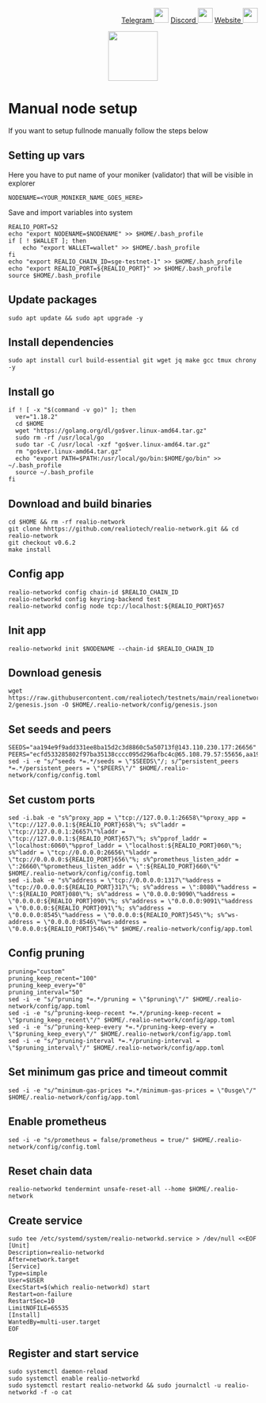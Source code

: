 <p style="font-size:14px" align="right">
<a href="https://t.me/yekssin" target="_blank">Telegram <img src="https://user-images.githubusercontent.com/110628975/200304455-120e6b06-2785-4c4f-8fc7-e9ef39dd653e.png" width="30"/></a>
<a href="https://discordapp.com/users/418099630765637642" target="_blank">Discord <img src="https://user-images.githubusercontent.com/110628975/200304348-3539ebf8-e4f7-4b73-a259-35d06c41441e.png" width="30"/></a>
<a href="https://yeksin.net/" target="_blank">Website <img src="https://user-images.githubusercontent.com/110628975/200305287-749a5db9-d46c-4951-a1ec-cb2852d7af1d.png" width="30"/></a>
</p>

<p align="center">
  <img height="100" height="auto" src="https://user-images.githubusercontent.com/110628975/206032279-754840e1-56e2-447e-ba51-4977e3e703db.png">
</p>

# Manual node setup
If you want to setup fullnode manually follow the steps below

## Setting up vars
Here you have to put name of your moniker (validator) that will be visible in explorer
```
NODENAME=<YOUR_MONIKER_NAME_GOES_HERE>
```

Save and import variables into system
```
REALIO_PORT=52
echo "export NODENAME=$NODENAME" >> $HOME/.bash_profile
if [ ! $WALLET ]; then
	echo "export WALLET=wallet" >> $HOME/.bash_profile
fi
echo "export REALIO_CHAIN_ID=sge-testnet-1" >> $HOME/.bash_profile
echo "export REALIO_PORT=${REALIO_PORT}" >> $HOME/.bash_profile
source $HOME/.bash_profile
```

## Update packages
```
sudo apt update && sudo apt upgrade -y
```

## Install dependencies
```
sudo apt install curl build-essential git wget jq make gcc tmux chrony -y
```

## Install go
```
if ! [ -x "$(command -v go)" ]; then
  ver="1.18.2"
  cd $HOME
  wget "https://golang.org/dl/go$ver.linux-amd64.tar.gz"
  sudo rm -rf /usr/local/go
  sudo tar -C /usr/local -xzf "go$ver.linux-amd64.tar.gz"
  rm "go$ver.linux-amd64.tar.gz"
  echo "export PATH=$PATH:/usr/local/go/bin:$HOME/go/bin" >> ~/.bash_profile
  source ~/.bash_profile
fi
```

## Download and build binaries
```
cd $HOME && rm -rf realio-network
git clone hhttps://github.com/realiotech/realio-network.git && cd realio-network
git checkout v0.6.2
make install
```

## Config app
```
realio-networkd config chain-id $REALIO_CHAIN_ID
realio-networkd config keyring-backend test
realio-networkd config node tcp://localhost:${REALIO_PORT}657
```

## Init app
```
realio-networkd init $NODENAME --chain-id $REALIO_CHAIN_ID
```

## Download genesis
```
wget https://raw.githubusercontent.com/realiotech/testnets/main/realionetwork_1110-2/genesis.json -O $HOME/.realio-network/config/genesis.json
```

## Set seeds and peers
```
SEEDS="aa194e9f9add331ee8ba15d2c3d8860c5a50713f@143.110.230.177:26656"
PEERS="ecfd533285802f97ba35138cccc095d296afbc4c@65.108.79.57:55656,aa194e9f9add331ee8ba15d2c3d8860c5a50713f@143.110.230.177:26656,b951522911e62334b6e08c65d996699088957967@194.163.165.176:36656,3bd4080934277762848e8bbd126d2eaccb7cbffc@135.181.20.30:46656,704eb376ec58ce6b4d1df7dfd7f0be7e79d5f200@65.108.142.47:26556,a7dbc9d642bb838951c52362411af6e7ced67e25@realio.peer.stavr.tech:21096,1e7e1faf277d19df05facebe2a7e403044662234@213.239.217.52:37656,cc3826b4acd943cd104dea8af70d1e598b803dc6@75.119.130.18:12656"
sed -i -e "s/^seeds *=.*/seeds = \"$SEEDS\"/; s/^persistent_peers *=.*/persistent_peers = \"$PEERS\"/" $HOME/.realio-network/config/config.toml
```

## Set custom ports
```
sed -i.bak -e "s%^proxy_app = \"tcp://127.0.0.1:26658\"%proxy_app = \"tcp://127.0.0.1:${REALIO_PORT}658\"%; s%^laddr = \"tcp://127.0.0.1:26657\"%laddr = \"tcp://127.0.0.1:${REALIO_PORT}657\"%; s%^pprof_laddr = \"localhost:6060\"%pprof_laddr = \"localhost:${REALIO_PORT}060\"%; s%^laddr = \"tcp://0.0.0.0:26656\"%laddr = \"tcp://0.0.0.0:${REALIO_PORT}656\"%; s%^prometheus_listen_addr = \":26660\"%prometheus_listen_addr = \":${REALIO_PORT}660\"%" $HOME/.realio-network/config/config.toml
sed -i.bak -e "s%^address = \"tcp://0.0.0.0:1317\"%address = \"tcp://0.0.0.0:${REALIO_PORT}317\"%; s%^address = \":8080\"%address = \":${REALIO_PORT}080\"%; s%^address = \"0.0.0.0:9090\"%address = \"0.0.0.0:${REALIO_PORT}090\"%; s%^address = \"0.0.0.0:9091\"%address = \"0.0.0.0:${REALIO_PORT}091\"%; s%^address = \"0.0.0.0:8545\"%address = \"0.0.0.0:${REALIO_PORT}545\"%; s%^ws-address = \"0.0.0.0:8546\"%ws-address = \"0.0.0.0:${REALIO_PORT}546\"%" $HOME/.realio-network/config/app.toml
```

## Config pruning
```
pruning="custom"
pruning_keep_recent="100"
pruning_keep_every="0"
pruning_interval="50"
sed -i -e "s/^pruning *=.*/pruning = \"$pruning\"/" $HOME/.realio-network/config/app.toml
sed -i -e "s/^pruning-keep-recent *=.*/pruning-keep-recent = \"$pruning_keep_recent\"/" $HOME/.realio-network/config/app.toml
sed -i -e "s/^pruning-keep-every *=.*/pruning-keep-every = \"$pruning_keep_every\"/" $HOME/.realio-network/config/app.toml
sed -i -e "s/^pruning-interval *=.*/pruning-interval = \"$pruning_interval\"/" $HOME/.realio-network/config/app.toml
```

## Set minimum gas price and timeout commit
```
sed -i -e "s/^minimum-gas-prices *=.*/minimum-gas-prices = \"0usge\"/" $HOME/.realio-network/config/app.toml
```

## Enable prometheus
```
sed -i -e "s/prometheus = false/prometheus = true/" $HOME/.realio-network/config/config.toml
```

## Reset chain data
```
realio-networkd tendermint unsafe-reset-all --home $HOME/.realio-network
```

## Create service
```
sudo tee /etc/systemd/system/realio-networkd.service > /dev/null <<EOF
[Unit]
Description=realio-networkd
After=network.target
[Service]
Type=simple
User=$USER
ExecStart=$(which realio-networkd) start
Restart=on-failure
RestartSec=10
LimitNOFILE=65535
[Install]
WantedBy=multi-user.target
EOF
```

## Register and start service
```
sudo systemctl daemon-reload
sudo systemctl enable realio-networkd
sudo systemctl restart realio-networkd && sudo journalctl -u realio-networkd -f -o cat
```
